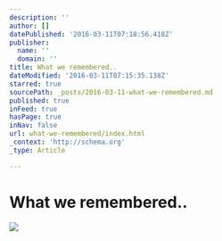 ```yaml
---
description: ''
author: []
datePublished: '2016-03-11T07:18:56.418Z'
publisher:
  name: ''
  domain: ''
title: What we remembered..
dateModified: '2016-03-11T07:15:35.138Z'
starred: true
sourcePath: _posts/2016-03-11-what-we-remembered.md
published: true
inFeed: true
hasPage: true
inNav: false
url: what-we-remembered/index.html
_context: 'http://schema.org'
_type: Article

---
```

# What we remembered..
![](https://the-grid-user-content.s3-us-west-2.amazonaws.com/7812460b-e5c5-44a0-992c-375ce66c921b.png)